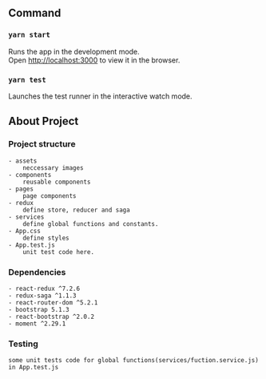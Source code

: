 ## Command
### `yarn start`

Runs the app in the development mode.\
Open [http://localhost:3000](http://localhost:3000) to view it in the browser.

### `yarn test`

Launches the test runner in the interactive watch mode.

## About Project

### Project structure
    - assets
        neccessary images
    - components
        reusable components
    - pages
        page components
    - redux
        define store, reducer and saga
    - services
        define global functions and constants.
    - App.css
        define styles
    - App.test.js
        unit test code here.
### Dependencies
    - react-redux ^7.2.6
    - redux-saga ^1.1.3
    - react-router-dom ^5.2.1
    - bootstrap 5.1.3
    - react-bootstrap ^2.0.2
    - moment ^2.29.1
### Testing
    some unit tests code for global functions(services/fuction.service.js) in App.test.js
